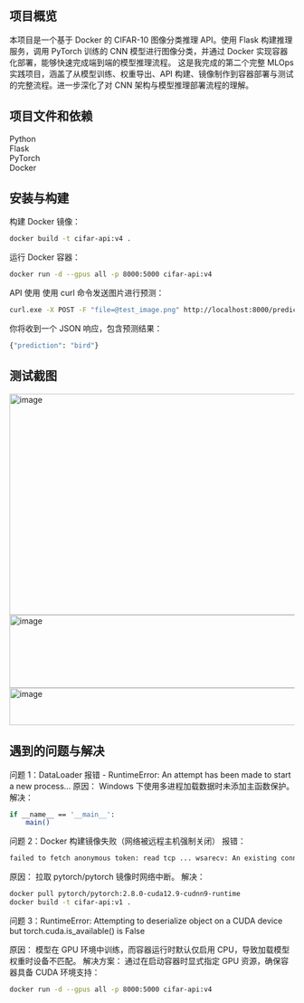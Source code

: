 ## 项目概览
本项目是一个基于 Docker 的 CIFAR-10 图像分类推理 API。使用 Flask 构建推理服务，调用 PyTorch 训练的 CNN 模型进行图像分类，并通过 Docker 实现容器化部署，能够快速完成端到端的模型推理流程。
这是我完成的第二个完整 MLOps 实践项目，涵盖了从模型训练、权重导出、API 构建、镜像制作到容器部署与测试的完整流程。进一步深化了对 CNN 架构与模型推理部署流程的理解。

## 项目文件和依赖
Python  
Flask  
PyTorch  
Docker

## 安装与构建
构建 Docker 镜像：
```bash
docker build -t cifar-api:v4 .
```
运行 Docker 容器：
```bash
docker run -d --gpus all -p 8000:5000 cifar-api:v4
```
API 使用
使用 curl 命令发送图片进行预测：
```bash
curl.exe -X POST -F "file=@test_image.png" http://localhost:8000/predict
```
你将收到一个 JSON 响应，包含预测结果：
```bash
{"prediction": "bird"}
```
## 测试截图
<img width="865" height="391" alt="image" src="https://github.com/user-attachments/assets/885b6eeb-6fbb-4ce8-8ed1-5f8ac917ba4d" />
<img width="865" height="129" alt="image" src="https://github.com/user-attachments/assets/51c61058-63e9-4b79-9ef7-a86ac7865575" />
<img width="865" height="66" alt="image" src="https://github.com/user-attachments/assets/ac0e35f6-2586-4119-9b5b-d526097e2102" />


## 遇到的问题与解决
问题 1：DataLoader 报错 - RuntimeError: An attempt has been made to start a new process...
原因： Windows 下使用多进程加载数据时未添加主函数保护。
解决：
```bash
if __name__ == '__main__':
    main()
```
问题 2：Docker 构建镜像失败（网络被远程主机强制关闭）
报错：
```bash
failed to fetch anonymous token: read tcp ... wsarecv: An existing connection was forcibly closed by the remote host.
```
原因： 拉取 pytorch/pytorch 镜像时网络中断。
解决：
```bash
docker pull pytorch/pytorch:2.8.0-cuda12.9-cudnn9-runtime
docker build -t cifar-api:v1 .
```
问题 3：RuntimeError: Attempting to deserialize object on a CUDA device but torch.cuda.is_available() is False

原因： 模型在 GPU 环境中训练，而容器运行时默认仅启用 CPU，导致加载模型权重时设备不匹配。
解决方案：
通过在启动容器时显式指定 GPU 资源，确保容器具备 CUDA 环境支持：
```bash
docker run -d --gpus all -p 8000:5000 cifar-api:v4
```

